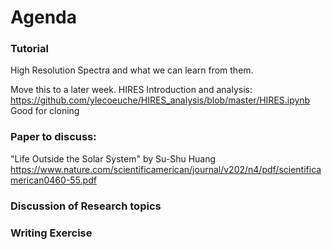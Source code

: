 
# Agenda

### Tutorial
High Resolution Spectra and what we can learn from them.

Move this to a later week. HIRES Introduction and analysis: 
https://github.com/ylecoeuche/HIRES_analysis/blob/master/HIRES.ipynb 
Good for cloning

### Paper to discuss:
"Life Outside the Solar System" by Su-Shu Huang https://www.nature.com/scientificamerican/journal/v202/n4/pdf/scientificamerican0460-55.pdf

### Discussion of Research topics

### Writing Exercise
